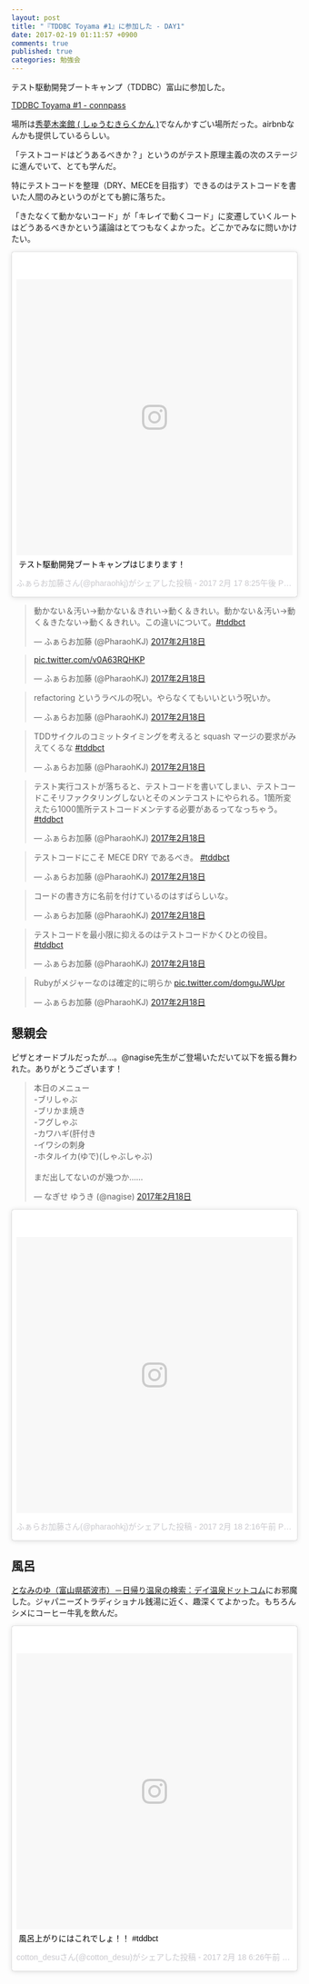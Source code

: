 ```yaml
---
layout: post
title: "『TDDBC Toyama #1』に参加した - DAY1"
date: 2017-02-19 01:11:57 +0900
comments: true
published: true
categories: 勉強会
---
```


テスト駆動開発ブートキャンプ（TDDBC）富山に参加した。

[TDDBC Toyama #1 - connpass](https://tddbc.connpass.com/event/47843/)

場所は[秀夢木楽館 ( しゅうむきらくかん )](http://www.yamahidehome.co.jp/kiraku/)でなんかすごい場所だった。airbnbなんかも提供しているらしい。

「テストコードはどうあるべきか？」というのがテスト原理主義の次のステージに進んでいて、とても学んだ。

特にテストコードを整理（DRY、MECEを目指す）できるのはテストコードを書いた人間のみというのがとても腑に落ちた。

「きたなくて動かないコード」が「キレイで動くコード」に変遷していくルートはどうあるべきかという議論はとてつもなくよかった。どこかでみなに問いかけたい。

<blockquote class="instagram-media" data-instgrm-captioned data-instgrm-version="7" style=" background:#FFF; border:0; border-radius:3px; box-shadow:0 0 1px 0 rgba(0,0,0,0.5),0 1px 10px 0 rgba(0,0,0,0.15); margin: 1px; max-width:658px; padding:0; width:99.375%; width:-webkit-calc(100% - 2px); width:calc(100% - 2px);"><div style="padding:8px;"> <div style=" background:#F8F8F8; line-height:0; margin-top:40px; padding:50.0% 0; text-align:center; width:100%;"> <div style=" background:url(data:image/png;base64,iVBORw0KGgoAAAANSUhEUgAAACwAAAAsCAMAAAApWqozAAAABGdBTUEAALGPC/xhBQAAAAFzUkdCAK7OHOkAAAAMUExURczMzPf399fX1+bm5mzY9AMAAADiSURBVDjLvZXbEsMgCES5/P8/t9FuRVCRmU73JWlzosgSIIZURCjo/ad+EQJJB4Hv8BFt+IDpQoCx1wjOSBFhh2XssxEIYn3ulI/6MNReE07UIWJEv8UEOWDS88LY97kqyTliJKKtuYBbruAyVh5wOHiXmpi5we58Ek028czwyuQdLKPG1Bkb4NnM+VeAnfHqn1k4+GPT6uGQcvu2h2OVuIf/gWUFyy8OWEpdyZSa3aVCqpVoVvzZZ2VTnn2wU8qzVjDDetO90GSy9mVLqtgYSy231MxrY6I2gGqjrTY0L8fxCxfCBbhWrsYYAAAAAElFTkSuQmCC); display:block; height:44px; margin:0 auto -44px; position:relative; top:-22px; width:44px;"></div></div> <p style=" margin:8px 0 0 0; padding:0 4px;"> <a href="https://www.instagram.com/p/BQo7NwVBI-H/" style=" color:#000; font-family:Arial,sans-serif; font-size:14px; font-style:normal; font-weight:normal; line-height:17px; text-decoration:none; word-wrap:break-word;" target="_blank">テスト駆動開発ブートキャンプはじまります！</a></p> <p style=" color:#c9c8cd; font-family:Arial,sans-serif; font-size:14px; line-height:17px; margin-bottom:0; margin-top:8px; overflow:hidden; padding:8px 0 7px; text-align:center; text-overflow:ellipsis; white-space:nowrap;">ふぁらお加藤さん(@pharaohkj)がシェアした投稿 - <time style=" font-family:Arial,sans-serif; font-size:14px; line-height:17px;" datetime="2017-02-18T04:25:36+00:00">2017 2月 17 8:25午後 PST</time></p></div></blockquote> <script async defer src="//platform.instagram.com/en_US/embeds.js"></script>

<blockquote class="twitter-tweet" data-lang="ja"><p lang="ja" dir="ltr">動かない＆汚い→動かない＆きれい→動く＆きれい。動かない＆汚い→動く＆きたない→動く＆きれい。この違いについて。<a href="https://twitter.com/hashtag/tddbct?src=hash">#tddbct</a></p>&mdash; ふぁらお加藤 (@PharaohKJ) <a href="https://twitter.com/PharaohKJ/status/832807413778505731">2017年2月18日</a></blockquote> <script async src="//platform.twitter.com/widgets.js" charset="utf-8"></script>

<blockquote class="twitter-tweet" data-lang="ja"><p lang="und" dir="ltr"><a href="https://t.co/v0A63RQHKP">pic.twitter.com/v0A63RQHKP</a></p>&mdash; ふぁらお加藤 (@PharaohKJ) <a href="https://twitter.com/PharaohKJ/status/832809192851283968">2017年2月18日</a></blockquote> <script async src="//platform.twitter.com/widgets.js" charset="utf-8"></script>

<blockquote class="twitter-tweet" data-lang="ja"><p lang="ja" dir="ltr">refactoring というラベルの呪い。やらなくてもいいという呪いか。</p>&mdash; ふぁらお加藤 (@PharaohKJ) <a href="https://twitter.com/PharaohKJ/status/832809397088722944">2017年2月18日</a></blockquote> <script async src="//platform.twitter.com/widgets.js" charset="utf-8"></script>

<blockquote class="twitter-tweet" data-lang="ja"><p lang="ja" dir="ltr">TDDサイクルのコミットタイミングを考えると squash マージの要求がみえてくるな <a href="https://twitter.com/hashtag/tddbct?src=hash">#tddbct</a></p>&mdash; ふぁらお加藤 (@PharaohKJ) <a href="https://twitter.com/PharaohKJ/status/832809807283310594">2017年2月18日</a></blockquote> <script async src="//platform.twitter.com/widgets.js" charset="utf-8"></script>

<blockquote class="twitter-tweet" data-lang="ja"><p lang="ja" dir="ltr">テスト実行コストが落ちると、テストコードを書いてしまい、テストコードこそリファクタリングしないとそのメンテコストにやられる。1箇所変えたら1000箇所テストコードメンテする必要があるってなっちゃう。 <a href="https://twitter.com/hashtag/tddbct?src=hash">#tddbct</a></p>&mdash; ふぁらお加藤 (@PharaohKJ) <a href="https://twitter.com/PharaohKJ/status/832811806271758336">2017年2月18日</a></blockquote> <script async src="//platform.twitter.com/widgets.js" charset="utf-8"></script>

<blockquote class="twitter-tweet" data-lang="ja"><p lang="ja" dir="ltr">テストコードにこそ MECE DRY であるべき。 <a href="https://twitter.com/hashtag/tddbct?src=hash">#tddbct</a></p>&mdash; ふぁらお加藤 (@PharaohKJ) <a href="https://twitter.com/PharaohKJ/status/832811985381175300">2017年2月18日</a></blockquote> <script async src="//platform.twitter.com/widgets.js" charset="utf-8"></script>

<blockquote class="twitter-tweet" data-lang="ja"><p lang="ja" dir="ltr">コードの書き方に名前を付けているのはすばらしいな。</p>&mdash; ふぁらお加藤 (@PharaohKJ) <a href="https://twitter.com/PharaohKJ/status/832820391735222272">2017年2月18日</a></blockquote> <script async src="//platform.twitter.com/widgets.js" charset="utf-8"></script>

<blockquote class="twitter-tweet" data-lang="ja"><p lang="ja" dir="ltr">テストコードを最小限に抑えるのはテストコードかくひとの役目。 <a href="https://twitter.com/hashtag/tddbct?src=hash">#tddbct</a></p>&mdash; ふぁらお加藤 (@PharaohKJ) <a href="https://twitter.com/PharaohKJ/status/832825296055214080">2017年2月18日</a></blockquote> <script async src="//platform.twitter.com/widgets.js" charset="utf-8"></script>

<blockquote class="twitter-tweet" data-lang="ja"><p lang="ja" dir="ltr">Rubyがメジャーなのは確定的に明らか <a href="https://t.co/domguJWUpr">pic.twitter.com/domguJWUpr</a></p>&mdash; ふぁらお加藤 (@PharaohKJ) <a href="https://twitter.com/PharaohKJ/status/832895943087267840">2017年2月18日</a></blockquote> <script async src="//platform.twitter.com/widgets.js" charset="utf-8"></script>

## 懇親会

ピザとオードブルだったが…。@nagise先生がご登場いただいて以下を振る舞われた。ありがとうございます！

<blockquote class="twitter-tweet" data-lang="ja"><p lang="ja" dir="ltr">本日のメニュー<br>-ブリしゃぶ<br>-ブリかま焼き<br>-フグしゃぶ<br>-カワハギ(肝付き<br>-イワシの刺身<br>-ホタルイカ(ゆで)(しゃぶしゃぶ)<br><br>まだ出してないのが幾つか……</p>&mdash; なぎせ ゆうき (@nagise) <a href="https://twitter.com/nagise/status/832917916970528768">2017年2月18日</a></blockquote> <script async src="//platform.twitter.com/widgets.js" charset="utf-8"></script>


<blockquote class="instagram-media" data-instgrm-version="7" style=" background:#FFF; border:0; border-radius:3px; box-shadow:0 0 1px 0 rgba(0,0,0,0.5),0 1px 10px 0 rgba(0,0,0,0.15); margin: 1px; max-width:658px; padding:0; width:99.375%; width:-webkit-calc(100% - 2px); width:calc(100% - 2px);"><div style="padding:8px;"> <div style=" background:#F8F8F8; line-height:0; margin-top:40px; padding:50.0% 0; text-align:center; width:100%;"> <div style=" background:url(data:image/png;base64,iVBORw0KGgoAAAANSUhEUgAAACwAAAAsCAMAAAApWqozAAAABGdBTUEAALGPC/xhBQAAAAFzUkdCAK7OHOkAAAAMUExURczMzPf399fX1+bm5mzY9AMAAADiSURBVDjLvZXbEsMgCES5/P8/t9FuRVCRmU73JWlzosgSIIZURCjo/ad+EQJJB4Hv8BFt+IDpQoCx1wjOSBFhh2XssxEIYn3ulI/6MNReE07UIWJEv8UEOWDS88LY97kqyTliJKKtuYBbruAyVh5wOHiXmpi5we58Ek028czwyuQdLKPG1Bkb4NnM+VeAnfHqn1k4+GPT6uGQcvu2h2OVuIf/gWUFyy8OWEpdyZSa3aVCqpVoVvzZZ2VTnn2wU8qzVjDDetO90GSy9mVLqtgYSy231MxrY6I2gGqjrTY0L8fxCxfCBbhWrsYYAAAAAElFTkSuQmCC); display:block; height:44px; margin:0 auto -44px; position:relative; top:-22px; width:44px;"></div></div><p style=" color:#c9c8cd; font-family:Arial,sans-serif; font-size:14px; line-height:17px; margin-bottom:0; margin-top:8px; overflow:hidden; padding:8px 0 7px; text-align:center; text-overflow:ellipsis; white-space:nowrap;"><a href="https://www.instagram.com/p/BQpjVWGhIps/" style=" color:#c9c8cd; font-family:Arial,sans-serif; font-size:14px; font-style:normal; font-weight:normal; line-height:17px; text-decoration:none;" target="_blank">ふぁらお加藤さん(@pharaohkj)がシェアした投稿</a> - <time style=" font-family:Arial,sans-serif; font-size:14px; line-height:17px;" datetime="2017-02-18T10:16:10+00:00">2017 2月 18 2:16午前 PST</time></p></div></blockquote> <script async defer src="//platform.instagram.com/en_US/embeds.js"></script>


## 風呂

[となみのゆ（富山県砺波市）－日帰り温泉の検索：デイ温泉ドットコム](http://www.day-onsen.com/sisetu/2/sisetu2596_home.html)にお邪魔した。ジャパニーズトラディショナル銭湯に近く、趣深くてよかった。もちろんシメにコーヒー牛乳を飲んだ。

<blockquote class="instagram-media" data-instgrm-captioned data-instgrm-version="7" style=" background:#FFF; border:0; border-radius:3px; box-shadow:0 0 1px 0 rgba(0,0,0,0.5),0 1px 10px 0 rgba(0,0,0,0.15); margin: 1px; max-width:658px; padding:0; width:99.375%; width:-webkit-calc(100% - 2px); width:calc(100% - 2px);"><div style="padding:8px;"> <div style=" background:#F8F8F8; line-height:0; margin-top:40px; padding:50.0% 0; text-align:center; width:100%;"> <div style=" background:url(data:image/png;base64,iVBORw0KGgoAAAANSUhEUgAAACwAAAAsCAMAAAApWqozAAAABGdBTUEAALGPC/xhBQAAAAFzUkdCAK7OHOkAAAAMUExURczMzPf399fX1+bm5mzY9AMAAADiSURBVDjLvZXbEsMgCES5/P8/t9FuRVCRmU73JWlzosgSIIZURCjo/ad+EQJJB4Hv8BFt+IDpQoCx1wjOSBFhh2XssxEIYn3ulI/6MNReE07UIWJEv8UEOWDS88LY97kqyTliJKKtuYBbruAyVh5wOHiXmpi5we58Ek028czwyuQdLKPG1Bkb4NnM+VeAnfHqn1k4+GPT6uGQcvu2h2OVuIf/gWUFyy8OWEpdyZSa3aVCqpVoVvzZZ2VTnn2wU8qzVjDDetO90GSy9mVLqtgYSy231MxrY6I2gGqjrTY0L8fxCxfCBbhWrsYYAAAAAElFTkSuQmCC); display:block; height:44px; margin:0 auto -44px; position:relative; top:-22px; width:44px;"></div></div> <p style=" margin:8px 0 0 0; padding:0 4px;"> <a href="https://www.instagram.com/p/BQqAACbBHT6/" style=" color:#000; font-family:Arial,sans-serif; font-size:14px; font-style:normal; font-weight:normal; line-height:17px; text-decoration:none; word-wrap:break-word;" target="_blank">風呂上がりにはこれでしょ！！ #tddbct</a></p> <p style=" color:#c9c8cd; font-family:Arial,sans-serif; font-size:14px; line-height:17px; margin-bottom:0; margin-top:8px; overflow:hidden; padding:8px 0 7px; text-align:center; text-overflow:ellipsis; white-space:nowrap;">cotton_desuさん(@cotton_desu)がシェアした投稿 - <time style=" font-family:Arial,sans-serif; font-size:14px; line-height:17px;" datetime="2017-02-18T14:26:40+00:00">2017 2月 18 6:26午前 PST</time></p></div></blockquote> <script async defer src="//platform.instagram.com/en_US/embeds.js"></script>

